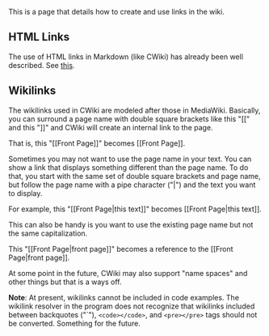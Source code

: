 This is a page that details how to create and use links in the wiki.

## HTML Links ##

The use of HTML links in Markdown (like CWiki) has already been well described. See [this](https://daringfireball.net/projects/markdown/syntax#link).

## Wikilinks ##

The wikilinks used in CWiki are modeled after those in MediaWiki. Basically, you can surround a page name with double square brackets  like this "\[\[" and this "\]\]" and CWiki will create an internal link to the page.

That is, this "\[\[Front Page\]\]" becomes [[Front Page]].

Sometimes you may not want to use the page name in your text. You can show a link that displays something different than the page name. To do that, you start with the same set of double square brackets and page name, but follow the page name with a pipe character ("|") and the text you want to display.

For example, this "\[\[Front Page|this text\]\]" becomes [[Front Page|this text]].

This can also be handy is you want to use the existing page name but not the same capitalization.

This "\[\[Front Page|front page\]\]" becomes a reference to the [[Front Page|front page]].

At some point in the future, CWiki may also support "name spaces" and other things but that is a ways off.

**Note**: At present, wikilinks cannot be included in code examples. The wikilink resolver in the program does not recognize that wikilinks included between backquotes ("\`"), `<code></code>`, and `<pre></pre>` tags should not be converted. Something for the future.
